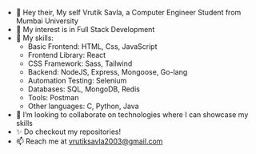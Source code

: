 - 👋 Hey their, My self Vrutik Savla, a Computer Engineer Student from Mumbai University
- 👀 My interest is in Full Stack Development
- 🌱 My skills:
  - Basic Frontend: HTML, Css, JavaScript
  - Frontend Library: React
  - CSS Framework: Sass, Tailwind
  - Backend: NodeJS, Express, Mongoose, Go-lang
  - Automation Testing: Selenium
  - Databases: SQL, MongoDB, Redis
  - Tools: Postman
  - Other languages: C, Python, Java
- 💞 I’m looking to collaborate on technologies where I can showcase my skills
- ✨ Do checkout my repositories!
- 📫 Reach me at vrutiksavla2003@gmail.com

<!--
**vrutik-savla/vrutik-savla** is a ✨ _special_ ✨ repository because its `README.md` (this file) appears on your GitHub profile.

Here are some ideas to get you started:

- 🔭 I’m currently working on ...
- 🌱 I’m currently learning ...
- 👯 I’m looking to collaborate on ...
- 🤔 I’m looking for help with ...
- 💬 Ask me about ...
- 📫 How to reach me: ...
- 😄 Pronouns: ...
- ⚡ Fun fact: ...
👋 Hi, I’m @OmGori-25
👀 I’m interested in AI-ML and Data Science
🌱 I’m currently learning SQL , Python and its libraries (Pandas , Matplotlib , Numpy) , C , Java , Tableau , Data Structures in C
💞️ I’m looking to collaborate on projects related to SQL and Python
📫 How to reach me -> om.gori16196@gmail.com
-->
